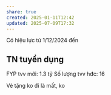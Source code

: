 ```yaml
---
share: true
created: 2025-01-11T12:42
updated: 2025-07-09T17:32
---
```

Có hiệu lực từ 1/12/2024 đến 
## TN tuyển dụng
FYP tvv mới: 1.3 tỷ 
Số lượng tvv hđc: 16

Vé tặng ko đi là mất, ko 
